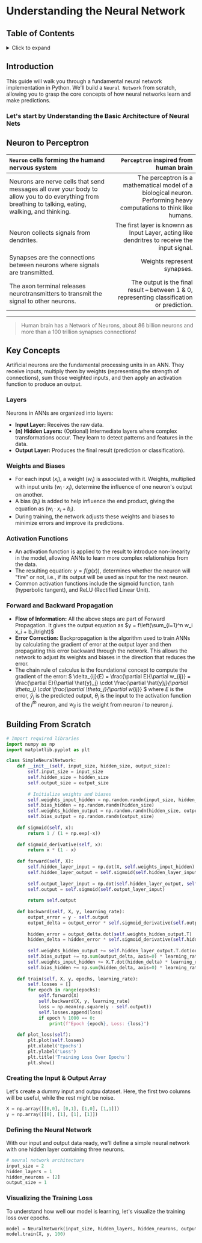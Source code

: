 # Understanding the Neural Network

## Table of Contents
<details>
<summary>Click to expand</summary>

- [Introduciton](#introduction)
- [Neuron to Perceptron](#neuron-to-perceptron)
- [Key concepts](#key-concepts)
  - [Layers](#layers)
  - [Weights and Biases](#weights-and-biases)
  - [Activation Function](#activation-functions)
  - [Forward and Backward Pass](#forward-and-backward-propagation)
- [Implementation](#building-from-scratch)

</details>


## Introduction

This guide will walk you through a fundamental neural network implementation in Python. We'll build a `Neural Network` from scratch, allowing you to grasp the core concepts of how neural networks learn and make predictions.

### Let's start by Understanding the Basic Architecture of Neural Nets

## Neuron to Perceptron

| `Neuron` cells forming the humand nervous system | `Perceptron` inspired from human brain |
| :----------------------------------------------- | -------------------------------------: |
| Neurons are nerve cells that send messages all over your body to allow you to do everything from breathing to talking, eating, walking, and thinking. |  The perceptron is a mathematical model of a biological neuron. Performing heavy computations to think like humans. |
| Neuron collects signals from dendrites. | The first layer is knownn as Input Layer, acting like dendritres to receive the input signal. |
| Synapses are the connections between neurons where signals are transmitted. | Weights represent synapses. |
The axon terminal releases neurotransmitters to transmit the signal to other neurons. | The output is the final result – between 1 & 0, representing classification or prediction. |
---
> Human brain has a Network of Neurons, about 86 billion neurons and more than a 100 trillion synapses connections!


## **Key Concepts**

Artificial neurons are the fundamental processing units in an ANN. They receive inputs, multiply them by weights (representing the strength of connections), sum those weighted inputs, and then apply an activation function to produce an output.

### Layers
Neurons in ANNs are organized into layers:
* **Input Layer:** Receives the raw data.
* **(n) Hidden Layers:** (Optional) Intermediate layers where complex transformations occur. They learn to detect patterns and features in the data.
* **Output Layer:** Produces the final result (prediction or classification).

### Weights and Biases
- For each input $(x_i)$, a weight $(w_i)$ is associated with it. Weights, multiplied with input units $(w_i \cdot x_i)$, determine the influence of one neuron's output on another.
- A bias $(b_i)$ is added to help influence the end product, giving the equation as $(w_i \cdot x_i + b_i)$.
- During training, the network adjusts these weights and biases to minimize errors and improve its predictions.

### Activation Functions
- An activation function is applied to the result to introduce non-linearity in the model, allowing ANNs to learn more complex relationships from the data.
- The resulting equation: $y = f(g(x))$, determines whether the neuron will "fire" or not, i.e., if its output will be used as input for the next neuron.
- Common activation functions include the sigmoid function, tanh (hyperbolic tangent), and ReLU (Rectified Linear Unit).

### Forward and Backward Propagation
- **Flow of Information:** All the above steps are part of Forward Propagation. It gives the output equation as $y = f\left(\sum_{i=1}^n w_i x_i + b_i\right)$
- **Error Correction:** Backpropagation is the algorithm used to train ANNs by calculating the gradient of error at the output layer and then propagating this error backward through the network. This allows the network to adjust its weights and biases in the direction that reduces the error.
- The chain rule of calculus is the foundational concept to compute the gradient of the error:
  $
  \delta_{ij}(E) = \frac{\partial E}{\partial w_{ij}} = \frac{\partial E}{\partial \hat{y}_j} \cdot \frac{\partial \hat{y}_j}{\partial \theta_j} \cdot \frac{\partial \theta_j}{\partial w_{ij}}
  $
  where $E$ is the error, $\hat{y}_j$ is the predicted output, $\theta_j$ is the input to the activation function of the $j^{th}$ neuron, and $w_{ij}$ is the weight from neuron $i$ to neuron $j$.


## Building From Scratch

```python
# Import required libraries
import numpy as np
import matplotlib.pyplot as plt

class SimpleNeuralNetwork:
    def __init__(self, input_size, hidden_size, output_size):
        self.input_size = input_size
        self.hidden_size = hidden_size
        self.output_size = output_size
        
        # Initialize weights and biases
        self.weights_input_hidden = np.random.randn(input_size, hidden_size)
        self.bias_hidden = np.random.randn(hidden_size)
        self.weights_hidden_output = np.random.randn(hidden_size, output_size)
        self.bias_output = np.random.randn(output_size)
    
    def sigmoid(self, x):
        return 1 / (1 + np.exp(-x))
    
    def sigmoid_derivative(self, x):
        return x * (1 - x)
    
    def forward(self, X):
        self.hidden_layer_input = np.dot(X, self.weights_input_hidden) + self.bias_hidden
        self.hidden_layer_output = self.sigmoid(self.hidden_layer_input)
        
        self.output_layer_input = np.dot(self.hidden_layer_output, self.weights_hidden_output) + self.bias_output
        self.output = self.sigmoid(self.output_layer_input)
        
        return self.output
    
    def backward(self, X, y, learning_rate):
        output_error = y - self.output
        output_delta = output_error * self.sigmoid_derivative(self.output)
        
        hidden_error = output_delta.dot(self.weights_hidden_output.T)
        hidden_delta = hidden_error * self.sigmoid_derivative(self.hidden_layer_output)
        
        self.weights_hidden_output += self.hidden_layer_output.T.dot(output_delta) * learning_rate
        self.bias_output += np.sum(output_delta, axis=0) * learning_rate
        self.weights_input_hidden += X.T.dot(hidden_delta) * learning_rate
        self.bias_hidden += np.sum(hidden_delta, axis=0) * learning_rate
    
    def train(self, X, y, epochs, learning_rate):
        self.losses = []
        for epoch in range(epochs):
            self.forward(X)
            self.backward(X, y, learning_rate)
            loss = np.mean(np.square(y - self.output))
            self.losses.append(loss)
            if epoch % 1000 == 0:
                print(f"Epoch {epoch}, Loss: {loss}")
    
    def plot_loss(self):
        plt.plot(self.losses)
        plt.xlabel('Epochs')
        plt.ylabel('Loss')
        plt.title('Training Loss Over Epochs')
        plt.show()
```

### Creating the Input & Output Array
Let's create a dummy input and outpu dataset. Here, the first two columns will be useful, while the rest might be noise.
```python
X = np.array([[0,0], [0,1], [1,0], [1,1]])
y = np.array([[0], [1], [1], [1]])
```

### Defining the Neural Network
With our input and output data ready, we'll define a simple neural network with one hidden layer containing three neurons.
```python
# neural network architecture
input_size = 2
hidden_layers = 1
hidden_neurons = [2] 
output_size = 1
```

### Visualizing the Training Loss
To understand how well our model is learning, let's visualize the training loss over epochs.
```python
model = NeuralNetwork(input_size, hidden_layers, hidden_neurons, output_size)
model.train(X, y, 100)
```
